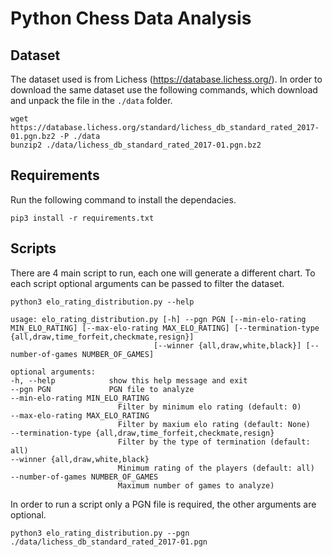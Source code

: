 # Python Chess Data Analysis

## Dataset

The dataset used is from Lichess (https://database.lichess.org/).
In order to download the same dataset use the following commands, which download and unpack the file in the `./data` folder.

    wget https://database.lichess.org/standard/lichess_db_standard_rated_2017-01.pgn.bz2 -P ./data
    bunzip2 ./data/lichess_db_standard_rated_2017-01.pgn.bz2 

## Requirements
Run the following command to install the dependacies.

    pip3 install -r requirements.txt

## Scripts
There are 4 main script to run, each one will generate a different chart. To each script optional arguments can be passed to filter the dataset.

    python3 elo_rating_distribution.py --help

    usage: elo_rating_distribution.py [-h] --pgn PGN [--min-elo-rating MIN_ELO_RATING] [--max-elo-rating MAX_ELO_RATING] [--termination-type {all,draw,time_forfeit,checkmate,resign}]
                                    [--winner {all,draw,white,black}] [--number-of-games NUMBER_OF_GAMES]

    optional arguments:
    -h, --help            show this help message and exit
    --pgn PGN             PGN file to analyze
    --min-elo-rating MIN_ELO_RATING
                            Filter by minimum elo rating (default: 0)
    --max-elo-rating MAX_ELO_RATING
                            Filter by maxium elo rating (default: None)
    --termination-type {all,draw,time_forfeit,checkmate,resign}
                            Filter by the type of termination (default: all)
    --winner {all,draw,white,black}
                            Minimum rating of the players (default: all)
    --number-of-games NUMBER_OF_GAMES
                            Maximum number of games to analyze)

In order to run a script only a PGN file is required, the other arguments are optional.

    python3 elo_rating_distribution.py --pgn ./data/lichess_db_standard_rated_2017-01.pgn
